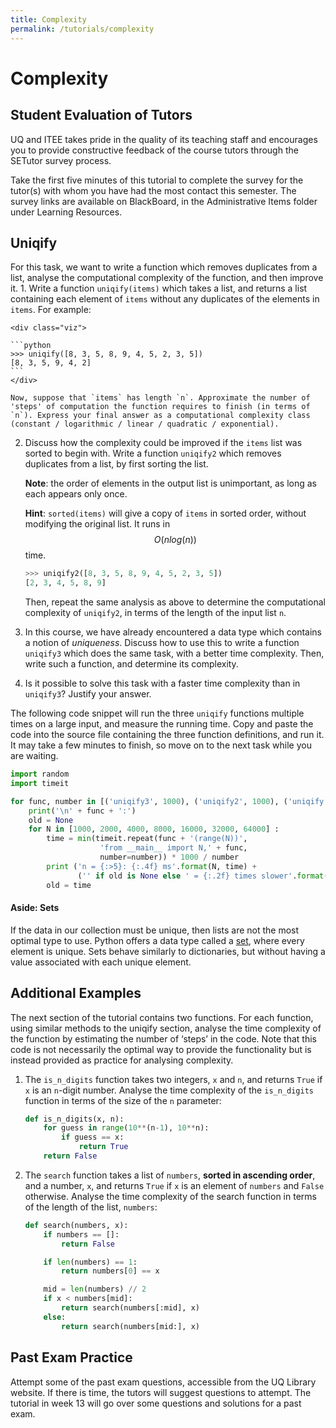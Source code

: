 ```yaml
---
title: Complexity
permalink: /tutorials/complexity
---
```


# Complexity

## Student Evaluation of Tutors
UQ and ITEE takes pride in the quality of its teaching staff and encourages you to provide constructive feedback of the course tutors through the SETutor survey process. 

Take the first five minutes of this tutorial to complete the survey for the tutor(s) with whom you have had the most contact this semester. The survey links are available on BlackBoard, in the Administrative Items folder under Learning Resources.

## Uniqify
For this task, we want to write a function which removes duplicates from a list, analyse the computational complexity of the function, and then improve it. 
1. 
	Write a function `uniqify(items)` which takes a list, and returns a list containing each element of `items` without any duplicates of the elements in `items`. For example: 

	<div class="viz">

	```python
	>>> uniqify([8, 3, 5, 8, 9, 4, 5, 2, 3, 5])
	[8, 3, 5, 9, 4, 2]
	```
	</div>

	Now, suppose that `items` has length `n`. Approximate the number of 'steps' of computation the function requires to finish (in terms of `n`). Express your final answer as a computational complexity class (constant / logarithmic / linear / quadratic / exponential). 

2. 
	Discuss how the complexity could be improved if the `items` list was sorted to begin with. Write a function `uniqify2` which removes duplicates from a list, by first sorting the list. 
    
    **Note**: the order of elements in the output list is unimportant, as long as each appears only once. 

	**Hint**: `sorted(items)` will give a copy of `items` in sorted order, without modifying the original list. It runs in $$O(n log⁡(n))$$ time. 

	<div class="viz">

	```python
	>>> uniqify2([8, 3, 5, 8, 9, 4, 5, 2, 3, 5])
	[2, 3, 4, 5, 8, 9]
	```
	</div>

	Then, repeat the same analysis as above to determine the computational complexity of `uniqify2`, in terms of the length of the input list `n`. 

3. 
	In this course, we have already encountered a data type which contains a notion of *uniqueness*. Discuss how to use this to write a function `uniqify3` which does the same task, with a better time complexity. Then, write such a function, and determine its complexity. 

4. 
	Is it possible to solve this task with a faster time complexity than in `uniqify3`? Justify your answer. 

The following code snippet will run the three `uniqify` functions multiple times on a large input, and measure the running time. Copy and paste the code into the source file containing the three function definitions, and run it. It may take a few minutes to finish, so move on to the next task while you are waiting. 

<div class="viz">

```python
import random
import timeit

for func, number in [('uniqify3', 1000), ('uniqify2', 1000), ('uniqify', 1)]:
    print('\n' + func + ':')
    old = None
    for N in [1000, 2000, 4000, 8000, 16000, 32000, 64000] :
        time = min(timeit.repeat(func + '(range(N))',
			        'from __main__ import N,' + func,
			        number=number)) * 1000 / number
        print ('n = {:>5}: {:.4f} ms'.format(N, time) +
               ('' if old is None else ' = {:.2f} times slower'.format(time/old)))
        old = time
```
</div>

<div class="aside">

#### Aside: Sets 
If the data in our collection must be unique, then lists are not the most optimal type to use. Python offers a data type called a [set](https://docs.python.org/3/library/stdtypes.html#set-types-set-frozenset), where every element is unique. Sets behave similarly to dictionaries, but without having a value associated with each unique element.
</div>

## Additional Examples
The next section of the tutorial contains two functions. For each function, using similar methods to the uniqify section, analyse the time complexity of the function by estimating the number of ‘steps’ in the code. Note that this code is not necessarily the optimal way to provide the functionality but is instead provided as practice for analysing complexity.

1. 
	The `is_n_digits` function takes two integers, `x` and `n`, and returns `True` if `x` is an `n`-digit number. Analyse the time complexity of the `is_n_digits` function in terms of the size of the `n` parameter:

    <div class="viz">

    ```python
    def is_n_digits(x, n):
        for guess in range(10**(n-1), 10**n):
            if guess == x:
                return True
        return False
    ```
    </div>

2. 
	The `search` function takes a list of `numbers`, **sorted in ascending order**, and a number, `x`, and returns `True` if `x` is an element of `numbers` and `False` otherwise. Analyse the time complexity of the search function in terms of the length of the list, `numbers`:

    <div class="viz">

    ```python
    def search(numbers, x):
        if numbers == []:
            return False

        if len(numbers) == 1:
            return numbers[0] == x

        mid = len(numbers) // 2
        if x < numbers[mid]:
            return search(numbers[:mid], x)
        else:
            return search(numbers[mid:], x)
    ```
    </div>

## Past Exam Practice
Attempt some of the past exam questions, accessible from the UQ Library website. If there is time, the tutors will suggest questions to attempt. The tutorial in week 13 will go over some questions and solutions for a past exam.